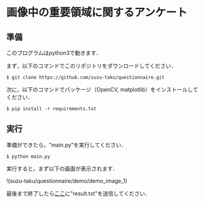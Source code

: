 # 画像中の重要領域に関するアンケート

## 準備

このプログラムはpython3で動きます．

まず，以下のコマンドでこのリポジトリをダウンロードしてください．

```$ git clone https://github.com/suzu-taku/questionnaire.git```

次に，以下のコマンドでパッケージ（OpenCV, matplotlib）をインストールしてください．

```$ pip install -r requirements.txt```

## 実行

準備ができたら，"main.py"を実行してください．

```$ python main.py```

実行すると，まず以下の画面が表示されます．

!(suzu-taku/questionnaire/demo/demo_image_1)


最後まで終了したら[ここ](https://www.dropbox.com/request/dqUKYzZdGBerNj2a7zgu)に"result.txt"を送信してください．
